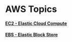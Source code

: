 # AWS Topics

#### [EC2 - Elastic Cloud Compute](./ec2/README.md) 

#### [EBS - Elastic Block Store](./ebs/README.md)

